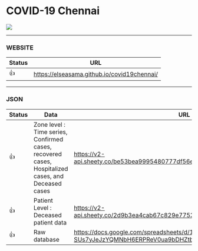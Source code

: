 # COVID-19 Chennai


![](https://i.postimg.cc/Y9RmrSZh/image.png)

-----------------------------------

### WEBSITE
| Status        | URL                                                      |
| ------------- | -------------------------------------------------------- |
| :thumbsup: | https://elseasama.github.io/covid19chennai/

-----------------------------------
### JSON

| Status        | Data                                                                      | URL                                                      |
| ------------- | ------------------------------------------------------------------------- | -------------------------------------------------------- |
| :thumbsup: | Zone level : Time series, Confirmed cases, recovered cases, Hospitalized cases, and Deceased cases | https://v2-api.sheety.co/be53bea9995480777df56e14adcfd93b/covid19Chennai/cases              |
| :thumbsup: | Patient Level : Deceased patient data              | https://v2-api.sheety.co/2d9b3ea4cab67c829e7753be116326e2/covid19/deceased    
| :thumbsup: | Raw database              | https://docs.google.com/spreadsheets/d/1-SUs7yJeJzYQMNbH6ERPReV0ua9bDHZtb_uHqbEPeI8/edit?usp=sharing
  




